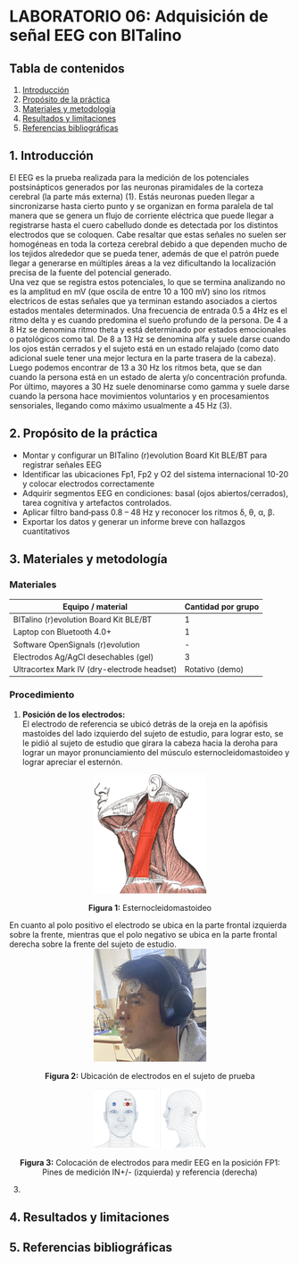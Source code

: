# **LABORATORIO 06: Adquisición de señal EEG con BITalino**
## **Tabla de contenidos**

1. [Introducción](#n1)
2. [Propósito de la práctica](#n2)  
3. [Materiales y metodología](#n3)  
4. [Resultados y limitaciones](#n4)
5. [Referencias bibliográficas](#n5)

 ## 1. Introducción <a name="n1"></a>
El EEG es la prueba realizada para la medición de los potenciales postsinápticos generados por las neuronas piramidales de la corteza cerebral (la parte más externa) (1). Estás neuronas pueden llegar a sincronizarse hasta cierto punto y se organizan en forma paralela de tal manera que se genera un flujo de corriente eléctrica que puede llegar a registrarse hasta el cuero cabelludo donde es detectada por los distintos electrodos que se coloquen. Cabe resaltar que estas señales no suelen ser homogéneas en toda la corteza cerebral debido a que dependen mucho de los tejidos alrededor que se pueda tener, además de que el patrón puede llegar a generarse en múltiples áreas a la vez dificultando la localización precisa de la fuente del potencial generado.  
Una vez que se registra estos potenciales, lo que se termina analizando no es la amplitud en mV  (que oscila de entre 10 a 100 mV) sino los ritmos electricos de estas señales que ya terminan estando asociados a ciertos estados mentales determinados. Una frecuencia de entrada 0.5 a 4Hz es el ritmo delta y es cuando predomina el sueño profundo de la persona. De 4 a 8 Hz se denomina ritmo theta y está determinado por estados emocionales o patológicos como tal. De 8 a 13 Hz se denomina alfa y suele darse cuando los ojos están cerrados y el sujeto está en un estado relajado (como dato adicional suele tener una mejor lectura en la parte trasera de la cabeza). Luego podemos encontrar de 13 a 30 Hz los ritmos beta, que se dan cuando la persona está en un estado de alerta y/o concentración profunda. Por último, mayores a 30 Hz suele denominarse como gamma y suele darse cuando la persona hace movimientos voluntarios y en procesamientos sensoriales, llegando como máximo usualmente a 45 Hz (3).


 ## 2. Propósito de la práctica <a name="n2"></a>
- Montar y configurar un BITalino (r)evolution Board Kit BLE/BT para registrar señales EEG
- Identificar las ubicaciones Fp1, Fp2 y O2 del sistema internacional 10-20 y colocar electrodos correctamente
- Adquirir segmentos EEG en condiciones: basal (ojos abiertos/cerrados), tarea cognitiva y artefactos controlados.
- Aplicar filtro band‑pass 0.8 – 48 Hz y reconocer los ritmos δ, θ, α, β.
- Exportar los datos y generar un informe breve con hallazgos cuantitativos


 ## 3. Materiales y metodología <a name="n3"></a>
 
  ### Materiales
  | Equipo / material                                  | Cantidad por grupo |
|----------------------------------------------------|--------------------|
| BITalino (r)evolution Board Kit BLE/BT             | 1                  |
| Laptop con Bluetooth 4.0+                          | 1                  |
| Software OpenSignals (r)evolution                  | -                  |
| Electrodos Ag/AgCl desechables (gel)               | 3                  |
| Ultracortex Mark IV (dry-electrode headset)        | Rotativo (demo)    |

  ### Procedimiento
  1. **Posición de los electrodos:**  
El electrodo de referencia se ubicó detrás de la oreja en la apófisis mastoides del lado izquierdo del sujeto de estudio, para lograr esto, se le pidió al sujeto de estudio que girara la cabeza hacia la deroha para lograr un mayor pronunciamiento del músculo esternocleidomastoideo y lograr apreciar el esternón.
<div align="center">
        <img src="./Imagenes_L6/esternocleidomastoideo.png" alt="esternocleidomastoideo " width="40%">
        <p><strong>Figura 1:</strong>  Esternocleidomastoideo </p>
      </div>
En cuanto al polo positivo el electrodo se ubica en la parte frontal izquierda sobre la frente, mientras que el polo negativo se ubica en la parte frontal derecha sobre la frente del sujeto de estudio.
<div align="center">
        <img src="./Imagenes_L6/Andy.png" alt="andyo " width="40%">
        <p><strong>Figura 2:</strong> Ubicación de electrodos en el sujeto de prueba </p>
      </div>

<div align="center">
        <img src="./Imagenes_L6/Electrodos.png" alt="Electrodos " width="40%">
        <p><strong>Figura 3:</strong> Colocación de electrodos para medir EEG en la posición FP1: Pines de medición IN+/- (izquierda) y referencia (derecha)</p>
      </div>

  3. 

 ## 4. Resultados y limitaciones <a name="n4"></a>

 ## 5. Referencias bibliográficas <a name="n5"></a>
